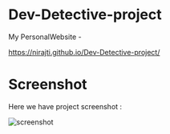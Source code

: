 # Dev-Detective-project

My PersonalWebsite - 

 https://nirajti.github.io/Dev-Detective-project/

 # Screenshot
Here we have project screenshot :

![screenshot](screenshot.png)
